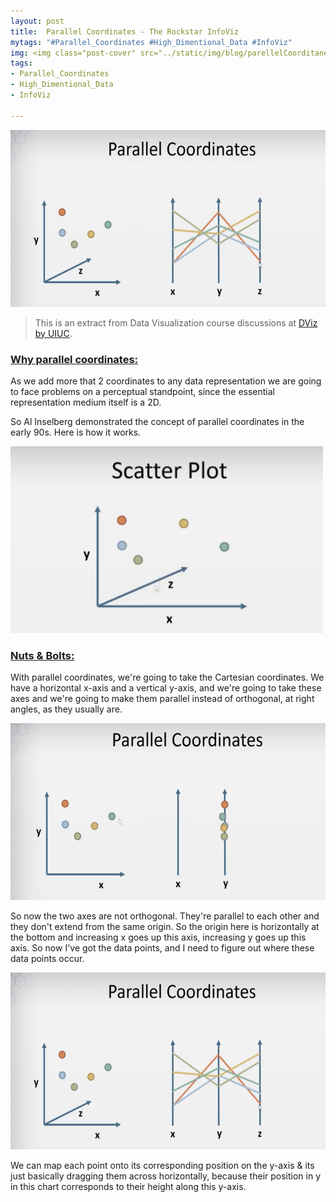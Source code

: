 ```yaml
---
layout: post
title:  Parallel Coordinates - The Rockstar InfoViz
mytags: "#Parallel_Coordinates #High_Dimentional_Data #InfoViz"
img: <img class="post-cover" src="../static/img/blog/parellelCoorditanes/parallel.png"  border="5" alt="Responsive image">
tags:
- Parallel_Coordinates
- High_Dimentional_Data
- InfoViz

---
```


<style>.container {
  width: auto;
  max-width: 800px;
  text-align: center;

}
</style>


<p><img src="../static/img/blog/parellelCoorditanes/par3.png" alt="Test Image" style="width:550px;height:283px;"/></p> 


> This is an extract from Data Visualization course discussions at [DViz by UIUC](https://www.coursera.org/learn/datavisualization/lecture/phyRg/week-2-introduction).



### [Why parallel coordinates:]()
As we add more that 2 coordinates to any data representation we are going to face problems on a perceptual standpoint, since the essential representation medium itself is a 2D. 

So  Al Inselberg demonstrated the concept of parallel coordinates in the early 90s. Here is how it works. 

<p><img src="../static/img/blog/parellelCoorditanes/par1.png" alt="Test Image" style="width:500px;height:299px;"/></p> 

### [Nuts & Bolts:]()
With parallel coordinates, we're going to take the Cartesian coordinates. We have a horizontal x-axis and a vertical y-axis, and we're going to take these axes and we're going to make them parallel instead of orthogonal, at right angles, as they usually are. 

<p><img src="../static/img/blog/parellelCoorditanes/par2.png" alt="Test Image" style="width:550px;height:283px;"/></p> 

So now the two axes are not orthogonal. They're parallel to each other and they don't extend from the same origin. So the origin here is horizontally at the bottom and increasing x goes up this axis, increasing y goes up this axis. So now I've got the data points, and I need to figure out where these data points occur. 

<p><img src="../static/img/blog/parellelCoorditanes/par3.png" alt="Test Image" style="width:550px;height:283px;"/></p> 


We can map each point onto its corresponding position on the y-axis & its just basically dragging them across horizontally, because their position in y in this chart corresponds to their height along this y-axis. 
